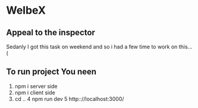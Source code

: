 # WelbeX

## Appeal to the inspector 

Sedanly I got this task on weekend and so i had a few time to work on this...(

## To run project You neen 
1. npm i server side
2. npm i client side
3. cd ..
4 npm run dev
5 http:://localhost:3000/

